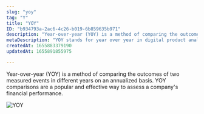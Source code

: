 ```yaml
---
slug: "yoy"
tag: "Y"
title: "YOY"
ID: "b934793a-2ac6-4c26-b019-6b859635b971"
description: "Year-over-year (YOY) is a method of comparing the outcomes of two measured events in different years on an annualized basis.\nYOY comparisons are a popular and effective way to assess a company's financial performance."
metaDescription: "YOY stands for year over year in digital product analytics."
createdAt: 1655883379190
updatedAt: 1655891855975

---
```

Year-over-year (YOY) is a method of comparing the outcomes of two measured events in different years on an annualized basis.
YOY comparisons are a popular and effective way to assess a company's financial performance.

![YOY](https://media.giphy.com/media/QonECpKOcl3heXmN9N/giphy.gif)